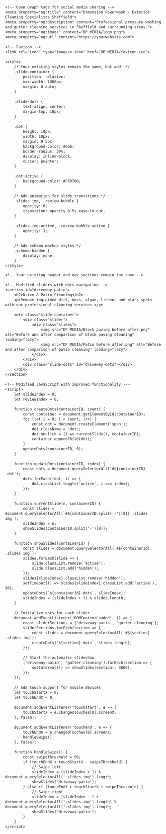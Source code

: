 <!DOCTYPE html>
<html lang="en">
<head>
    <meta charset="UTF-8">
    <meta name="viewport" content="width=device-width, initial-scale=1.0">
    <meta name="description" content="Professional exterior cleaning services in Sheffield. Specialists in pressure washing, drive cleaning, patio cleaning, and gutter cleaning. Serving Sheffield, Rotherham, and Worksop.">
    <meta name="keywords" content="pressure washing, drive cleaning, patio cleaning, gutter cleaning, Sheffield, Rotherham, Worksop">
    <title>Dimension Powerwash | Professional Exterior Cleaning Services Sheffield</title>
    
    <!-- Open Graph tags for social media sharing -->
    <meta property="og:title" content="Dimension Powerwash - Exterior Cleaning Specialists Sheffield">
    <meta property="og:description" content="Professional pressure washing and gutter cleaning services in Sheffield and surrounding areas.">
    <meta property="og:image" content="DP MEDIA/logo.png">
    <meta property="og:url" content="https://yourwebsite.com">
    
    <!-- Favicon -->
    <link rel="icon" type="image/x-icon" href="DP MEDIA/favicon.ico">
    
    <style>
        /* Your existing styles remain the same, but add: */
        .slide-container {
            position: relative;
            max-width: 1000px;
            margin: 0 auto;
        }

        .slide-dots {
            text-align: center;
            margin-top: 10px;
        }

        .dot {
            height: 10px;
            width: 10px;
            margin: 0 5px;
            background-color: #bbb;
            border-radius: 50%;
            display: inline-block;
            cursor: pointer;
        }

        .dot.active {
            background-color: #FFD700;
        }

        /* Add animation for slide transitions */
        .slides img, .review-bubble {
            opacity: 0;
            transition: opacity 0.5s ease-in-out;
        }

        .slides img.active, .review-bubble.active {
            opacity: 1;
        }

        /* Add schema markup styles */
        .schema-hidden {
            display: none;
        }
    </style>
</head>

<body>
    <!-- Schema.org markup for local business -->
    <script type="application/ld+json" class="schema-hidden">
    {
      "@context": "https://schema.org",
      "@type": "LocalBusiness",
      "name": "Dimension Powerwash",
      "image": "DP MEDIA/logo.png",
      "description": "Professional exterior cleaning services in Sheffield",
      "address": {
        "@type": "PostalAddress",
        "addressLocality": "Sheffield",
        "addressRegion": "South Yorkshire",
        "addressCountry": "UK"
      },
      "geo": {
        "@type": "GeoCoordinates",
        "latitude": "YOUR_LATITUDE",
        "longitude": "YOUR_LONGITUDE"
      },
      "url": "https://yourwebsite.com",
      "telephone": "0114 457 3009",
      "areaServed": ["Sheffield", "Rotherham", "Worksop"]
    }
    </script>

    <!-- Your existing header and nav sections remain the same -->

    <!-- Modified sliders with dots navigation -->
    <section id="driveway-patio">
        <h2>Drive & Patio Cleaning</h2>
        <p>Remove ingrained dirt, moss, algae, lichen, and black spots with our professional cleaning services.</p>

        <div class="slide-container">
            <div class="slider">
                <div class="slides">
                    <img src="DP MEDIA/Block paving before after.png" alt="Before and after comparison of block paving cleaning" loading="lazy">
                    <img src="DP MEDIA/Patio before after.png" alt="Before and after comparison of patio cleaning" loading="lazy">
                </div>
            </div>
            <div class="slide-dots" id="driveway-dots"></div>
        </div>
    </section>

    <!-- Modified JavaScript with improved functionality -->
    <script>
        let slideIndex = 0;
        let reviewIndex = 0;

        function createDots(containerID, count) {
            const container = document.getElementById(containerID);
            for (let i = 0; i < count; i++) {
                const dot = document.createElement('span');
                dot.className = 'dot';
                dot.onclick = () => currentSlide(i, containerID);
                container.appendChild(dot);
            }
            updateDots(containerID, 0);
        }

        function updateDots(containerID, index) {
            const dots = document.querySelectorAll(`#${containerID} .dot`);
            dots.forEach((dot, i) => {
                dot.classList.toggle('active', i === index);
            });
        }

        function currentSlide(n, containerID) {
            const slides = document.querySelectorAll(`#${containerID.split('-')[0]} .slides img`);
            slideIndex = n;
            showSlides(containerID.split('-')[0]);
        }

        function showSlides(containerId) {
            const slides = document.querySelectorAll(`#${containerId} .slides img`);
            slides.forEach(slide => {
                slide.classList.remove('active');
                slide.classList.add('hidden');
            });
            slides[slideIndex].classList.remove('hidden');
            setTimeout(() => slides[slideIndex].classList.add('active'), 50);
            updateDots(`${containerId}-dots`, slideIndex);
            slideIndex = (slideIndex + 1) % slides.length;
        }

        // Initialize dots for each slider
        document.addEventListener('DOMContentLoaded', () => {
            const sliderSections = ['driveway-patio', 'gutter-cleaning'];
            sliderSections.forEach(section => {
                const slides = document.querySelectorAll(`#${section} .slides img`);
                createDots(`${section}-dots`, slides.length);
            });

            // Start the automatic slideshow
            ['driveway-patio', 'gutter-cleaning'].forEach(section => {
                setInterval(() => showSlides(section), 3000);
            });
        });

        // Add touch support for mobile devices
        let touchStartX = 0;
        let touchEndX = 0;

        document.addEventListener('touchstart', e => {
            touchStartX = e.changedTouches[0].screenX;
        }, false);

        document.addEventListener('touchend', e => {
            touchEndX = e.changedTouches[0].screenX;
            handleSwipe();
        }, false);

        function handleSwipe() {
            const swipeThreshold = 50;
            if (touchEndX < touchStartX - swipeThreshold) {
                // Swipe left
                slideIndex = (slideIndex + 1) % document.querySelectorAll('.slides img').length;
                showSlides('driveway-patio');
            } else if (touchEndX > touchStartX + swipeThreshold) {
                // Swipe right
                slideIndex = (slideIndex - 1 + document.querySelectorAll('.slides img').length) % document.querySelectorAll('.slides img').length;
                showSlides('driveway-patio');
            }
        }
    </script>
</body>
</html>